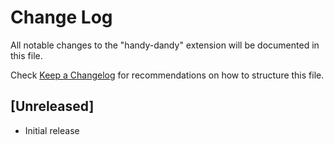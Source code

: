 # Change Log

All notable changes to the "handy-dandy" extension will be documented in this file.

Check [Keep a Changelog](http://keepachangelog.com/) for recommendations on how to structure this file.

## [Unreleased]

- Initial release